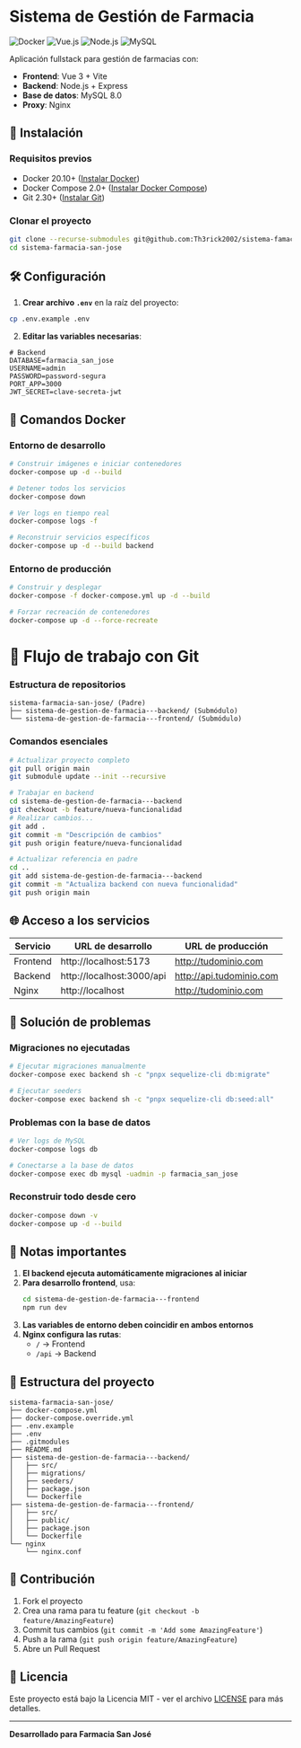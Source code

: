 # Sistema de Gestión de Farmacia

![Docker](https://img.shields.io/badge/Docker-2CA5E0?style=for-the-badge&logo=docker&logoColor=white)
![Vue.js](https://img.shields.io/badge/Vue.js-35495E?style=for-the-badge&logo=vuedotjs&logoColor=4FC08D)
![Node.js](https://img.shields.io/badge/Node.js-43853D?style=for-the-badge&logo=node.js&logoColor=white)
![MySQL](https://img.shields.io/badge/MySQL-005C84?style=for-the-badge&logo=mysql&logoColor=white)

Aplicación fullstack para gestión de farmacias con:
- **Frontend**: Vue 3 + Vite
- **Backend**: Node.js + Express
- **Base de datos**: MySQL 8.0
- **Proxy**: Nginx

## 🚀 Instalación

### Requisitos previos
- Docker 20.10+ ([Instalar Docker](https://docs.docker.com/get-docker/))
- Docker Compose 2.0+ ([Instalar Docker Compose](https://docs.docker.com/compose/install/))
- Git 2.30+ ([Instalar Git](https://git-scm.com/downloads))

### Clonar el proyecto
```bash
git clone --recurse-submodules git@github.com:Th3rick2002/sistema-famacia-san-jose.git
cd sistema-farmacia-san-jose
```

## 🛠 Configuración

1. **Crear archivo `.env`** en la raíz del proyecto:
```bash
cp .env.example .env
```

2. **Editar las variables necesarias**:
```env
# Backend
DATABASE=farmacia_san_jose
USERNAME=admin
PASSWORD=password-segura
PORT_APP=3000
JWT_SECRET=clave-secreta-jwt
```

## 🐳 Comandos Docker

### Entorno de desarrollo
```bash
# Construir imágenes e iniciar contenedores
docker-compose up -d --build

# Detener todos los servicios
docker-compose down

# Ver logs en tiempo real
docker-compose logs -f

# Reconstruir servicios específicos
docker-compose up -d --build backend
```

### Entorno de producción
```bash
# Construir y desplegar
docker-compose -f docker-compose.yml up -d --build

# Forzar recreación de contenedores
docker-compose up -d --force-recreate
```

# 🔄 Flujo de trabajo con Git

### Estructura de repositorios
```
sistema-farmacia-san-jose/ (Padre)
├── sistema-de-gestion-de-farmacia---backend/ (Submódulo)
└── sistema-de-gestion-de-farmacia---frontend/ (Submódulo)
```

### Comandos esenciales
```bash
# Actualizar proyecto completo
git pull origin main
git submodule update --init --recursive

# Trabajar en backend
cd sistema-de-gestion-de-farmacia---backend
git checkout -b feature/nueva-funcionalidad
# Realizar cambios...
git add .
git commit -m "Descripción de cambios"
git push origin feature/nueva-funcionalidad

# Actualizar referencia en padre
cd ..
git add sistema-de-gestion-de-farmacia---backend
git commit -m "Actualiza backend con nueva funcionalidad"
git push origin main
```

## 🌐 Acceso a los servicios

| Servicio | URL de desarrollo | URL de producción |
|----------|------------------|-------------------|
| Frontend | http://localhost:5173 | http://tudominio.com |
| Backend | http://localhost:3000/api | http://api.tudominio.com |
| Nginx | http://localhost | http://tudominio.com |

## 🚨 Solución de problemas

### Migraciones no ejecutadas
```bash
# Ejecutar migraciones manualmente
docker-compose exec backend sh -c "pnpx sequelize-cli db:migrate"

# Ejecutar seeders
docker-compose exec backend sh -c "pnpx sequelize-cli db:seed:all"
```

### Problemas con la base de datos
```bash
# Ver logs de MySQL
docker-compose logs db

# Conectarse a la base de datos
docker-compose exec db mysql -uadmin -p farmacia_san_jose
```

### Reconstruir todo desde cero
```bash
docker-compose down -v
docker-compose up -d --build
```

## 📌 Notas importantes

1. **El backend ejecuta automáticamente migraciones al iniciar**
2. **Para desarrollo frontend**, usa:
   ```bash
   cd sistema-de-gestion-de-farmacia---frontend
   npm run dev
   ```
3. **Las variables de entorno deben coincidir en ambos entornos**
4. **Nginx configura las rutas**:
    - `/` → Frontend
    - `/api` → Backend

## 📁 Estructura del proyecto

```
sistema-farmacia-san-jose/
├── docker-compose.yml
├── docker-compose.override.yml
├── .env.example
├── .env
├── .gitmodules
├── README.md
├── sistema-de-gestion-de-farmacia---backend/
│   ├── src/
│   ├── migrations/
│   ├── seeders/
│   ├── package.json
│   └── Dockerfile
├── sistema-de-gestion-de-farmacia---frontend/
│   ├── src/
│   ├── public/
│   ├── package.json
│   └── Dockerfile
└── nginx
    └── nginx.conf
```

## 🤝 Contribución

1. Fork el proyecto
2. Crea una rama para tu feature (`git checkout -b feature/AmazingFeature`)
3. Commit tus cambios (`git commit -m 'Add some AmazingFeature'`)
4. Push a la rama (`git push origin feature/AmazingFeature`)
5. Abre un Pull Request

## 📄 Licencia

Este proyecto está bajo la Licencia MIT - ver el archivo [LICENSE](LICENSE) para más detalles.

---

**Desarrollado para Farmacia San José**